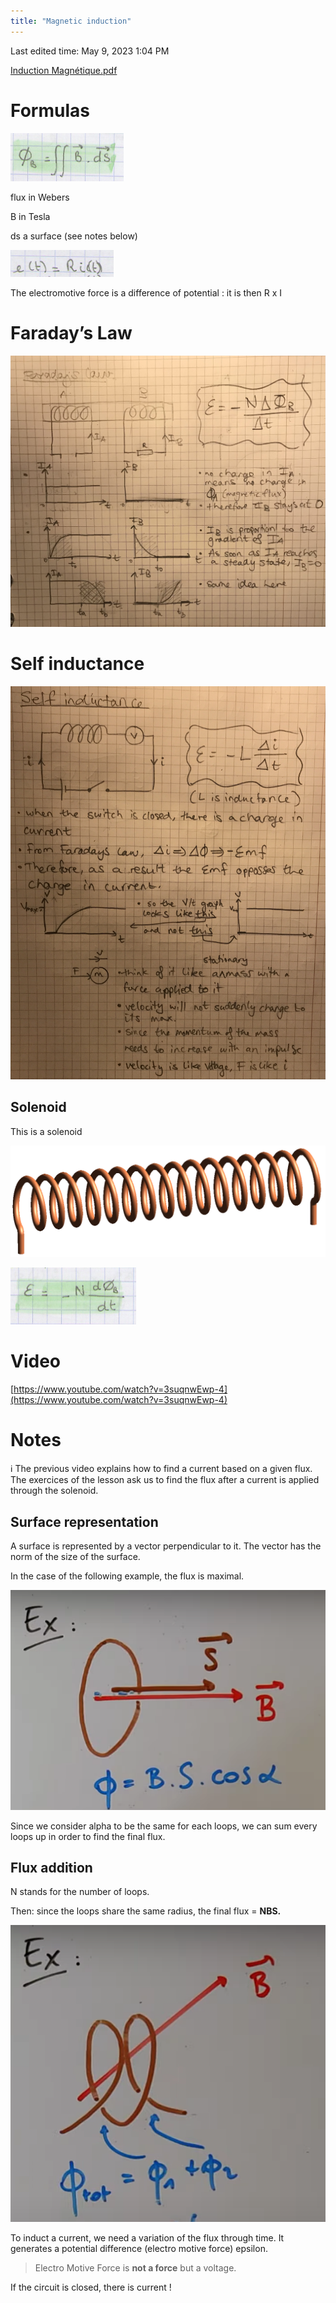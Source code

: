 ```yaml
---
title: "Magnetic induction"
---
```

Last edited time: May 9, 2023 1:04 PM

[Induction Magnétique.pdf](Magnetic%20induction/Induction_Magntique.pdf)

# Formulas

![Untitled](Magnetic%20induction/Untitled.png)

flux in Webers

B in Tesla

ds a surface (see notes below)

![Untitled](Magnetic%20induction/Untitled%201.png)

The electromotive force is a difference of potential : it is then R x I

# Faraday’s Law

![342BE10B-B41C-4A38-91AF-60357C1AA282.jpeg](Magnetic%20induction/342BE10B-B41C-4A38-91AF-60357C1AA282.jpeg)

# Self inductance

![0A9EA064-7786-4CD1-8231-DC14F60DB622.jpeg](Magnetic%20induction/0A9EA064-7786-4CD1-8231-DC14F60DB622.jpeg)

## Solenoid

This is a solenoid

![Untitled](Magnetic%20induction/Untitled%202.png)

![Untitled](Magnetic%20induction/Untitled%203.png)

# Video

[https://www.youtube.com/watch?v=3suqnwEwp-4](https://www.youtube.com/watch?v=3suqnwEwp-4)

# Notes

<aside>
ℹ️ The previous video explains how to find a current based on a given flux. The exercices of the lesson ask us to find the flux after a current is applied through the solenoid.

</aside>

## Surface representation

A surface is represented by a vector perpendicular to it. The vector has the norm of the size of the surface.

In the case of the following example, the flux is maximal. 

![Untitled](Magnetic%20induction/Untitled%204.png)

Since we consider alpha to be the same for each loops, we can sum every loops up in order to find the final flux.

## Flux addition

N stands for the number of loops.

Then: since the loops share the same radius, the final flux = **NBS.**

![Untitled](Magnetic%20induction/Untitled%205.png)

To induct a current, we need a variation of the flux through time. It generates a potential difference (electro motive force) epsilon.

> Electro Motive Force is **not a force** but a voltage.
> 

If the circuit is closed, there is current !
